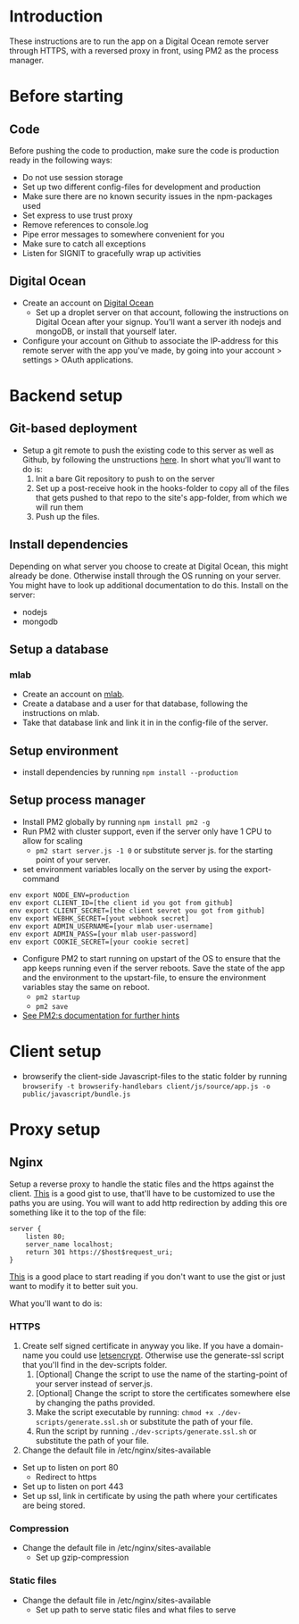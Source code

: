 # Introduction
These instructions are to run the app on a Digital Ocean remote server through HTTPS, with a reversed proxy in front, using PM2 as the process manager.

# Before starting
## Code
Before pushing the code to production, make sure the code is production ready in the following ways:
* Do not use session storage
* Set up two different config-files for development and production
* Make sure there are no known security issues in the npm-packages used
* Set express to use trust proxy
* Remove references to console.log
* Pipe error messages to somewhere convenient for you
* Make sure to catch all exceptions
* Listen for SIGNIT to gracefully wrap up activities

## Digital Ocean
* Create an account on [Digital Ocean](https://www.digitalocean.com/)
   * Set up a droplet server on that account, following the instructions on Digital Ocean after your signup. You'll want a server ith nodejs and mongoDB, or install that yourself later.
* Configure your account on Github to associate the IP-address for this remote server with the app you've made, by going into your account > settings > OAuth applications.

# Backend setup

## Git-based deployment
* Setup a git remote to push the existing code to this server as well as Github, by following the unstructions [here](https://www.digitalocean.com/community/tutorials/how-to-set-up-automatic-deployment-with-git-with-a-vps). In short what you'll want to do is:
  1. Init a bare Git repository to push to on the server
  2. Set up a post-receive hook in the hooks-folder to copy all of the files that gets pushed to that repo to the site's app-folder, from which we will run them
  3. Push up the files.

## Install dependencies
Depending on what server you choose to create at Digital Ocean, this might already be done. Otherwise install through the OS running on your server. You might have to look up additional documentation to do this. Install on the server:
* nodejs
* mongodb

## Setup a database
### mlab
* Create an account on [mlab](https://mlab.com/).
* Create a database and a user for that database, following the instructions on mlab.
* Take that database link and link it in in the config-file of the server.

## Setup environment
* install dependencies by running 
`npm install --production`

## Setup process manager
* Install PM2 globally by running `npm install pm2 -g`
* Run PM2 with cluster support, even if the server only have 1 CPU to allow for scaling
   * `pm2 start server.js -1 0` or substitute server js. for the starting point of your server.
* set environment variables locally on the server by using the export-command
```
env export NODE_ENV=production
env export CLIENT_ID=[the client id you got from github]
env export CLIENT_SECRET=[the client sevret you got from github]
env export WEBHK_SECRET=[yout webhook secret]
env export ADMIN_USERNAME=[your mlab user-username]
env export ADMIN_PASS=[your mlab user-password]
env export COOKIE_SECRET=[your cookie secret]
```
* Configure PM2 to start running on upstart of the OS to ensure that the app keeps running even if the server reboots. Save the state of the app and the environment to the upstart-file, to ensure the environment variables stay the same on reboot.
   * `pm2 startup`
   * `pm2 save`
* [See PM2:s documentation for further hints](http://pm2.keymetrics.io/docs/usage/startup/)

# Client setup
* browserify the client-side Javascript-files to the static folder by running 
`browserify -t browserify-handlebars client/js/source/app.js -o public/javascript/bundle.js`

# Proxy setup
## Nginx
Setup a reverse proxy to handle the static files and the https against the client. [This](https://gist.github.com/thajo/d5db8e679c1237dfdb76) is a good gist to use, that'll have to be customized to use the paths you are using. You will want to add http redirection by adding this ore something like it to the top of the file:
```
server {
	listen 80;
	server_name localhost;
	return 301 https://$host$request_uri;
}
```
[This](https://www.bjornjohansen.no/redirect-to-https-with-nginx) is a good place to start reading if you don't want to use the gist or just want to modify it to better suit you.

What you'll want to do is:

### HTTPS
1. Create self signed certificate in anyway you like. If you have a domain-name you could use [letsencrypt](https://letsencrypt.org/). Otherwise use the generate-ssl script that you'll find in the dev-scripts folder.
   1. [Optional] Change the script to use the name of the starting-point of your server instead of server.js.
   2. [Optional] Change the script to store the certificates somewhere else by changing the paths provided.
   3. Make the script executable by running:
   `chmod +x ./dev-scripts/generate.ssl.sh`
   or substitute the path of your file.
   4. Run the script by running
   `./dev-scripts/generate.ssl.sh`
   or substitute the path of your file.
2. Change the default file in /etc/nginx/sites-available
  * Set up to listen on port 80
      * Redirect to https
  * Set up to listen on port 443
  * Set up ssl, link in certificate by using the path where your certificates are being stored.

### Compression
* Change the default file in /etc/nginx/sites-available
   * Set up gzip-compression

### Static files
* Change the default file in /etc/nginx/sites-available
   * Set up path to serve static files and what files to serve
